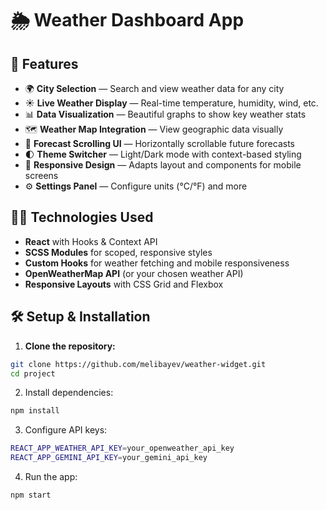 # 🌦️ Weather Dashboard App

## 🚀 Features

- 🌍 **City Selection** — Search and view weather data for any city
- ☀️ **Live Weather Display** — Real-time temperature, humidity, wind, etc.
- 📊 **Data Visualization** — Beautiful graphs to show key weather stats
- 🗺️ **Weather Map Integration** — View geographic data visually
- 📆 **Forecast Scrolling UI** — Horizontally scrollable future forecasts
- 🌓 **Theme Switcher** — Light/Dark mode with context-based styling
- 📱 **Responsive Design** — Adapts layout and components for mobile screens
- ⚙️ **Settings Panel** — Configure units (°C/°F) and more

## 🧑‍💻 Technologies Used

- **React** with Hooks & Context API  
- **SCSS Modules** for scoped, responsive styles  
- **Custom Hooks** for weather fetching and mobile responsiveness  
- **OpenWeatherMap API** (or your chosen weather API)  
- **Responsive Layouts** with CSS Grid and Flexbox  

## 🛠️ Setup & Installation

1. **Clone the repository:**

```bash
git clone https://github.com/melibayev/weather-widget.git
cd project
```

2. Install dependencies:
```bash
npm install
```

3. Configure API keys:
```bash
REACT_APP_WEATHER_API_KEY=your_openweather_api_key
REACT_APP_GEMINI_API_KEY=your_gemini_api_key
```
4. Run the app:
```bash
npm start
```
